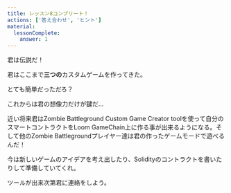 ```yaml
---
title: レッスン8コンプリート！
actions: ['答え合わせ', 'ヒント']
material:
  lessonComplete:
    answer: 1
---
```


君は伝説だ！

君はここまで**三つの**カスタムゲームを作ってきた。

とても簡単だっただろ？

これからは君の想像力だけが鍵だ...

近い将来君はZombie Battleground Custom Game Creator toolを使って自分のスマートコントラクトをLoom GameChain上に作る事が出来るようになる。そして他のZombie Battlegroundプレイヤー達は君の作ったゲームモードで遊べるんだ！

今は新しいゲームのアイデアを考え出したり、Solidityのコントラクトを書いたりして準備していてくれ。

ツールが出来次第君に連絡をしよう。